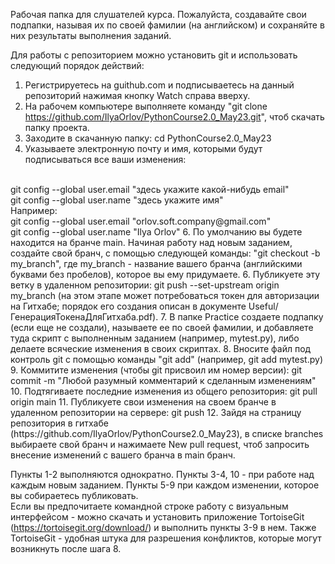 Рабочая папка для слушателей курса. Пожалуйста, создавайте свои подпапки, называя их по своей фамилии (на английском) и сохраняйте в них результаты выполнения заданий.

Для работы с репозиторием можно установить git и использовать следующий порядок действий:
1. Регистрируетесь на guithub.com и подписываетесь на данный репозиторий нажимая кнопку Watch справа вверху.
2. На рабочем компьютере выполняете команду "git clone https://github.com/IlyaOrlov/PythonCourse2.0_May23.git", чтоб скачать папку проекта.
3. Заходите в скачанную папку: cd PythonCourse2.0_May23
4. Указываете электронную почту и имя, которыми будут подписываться все ваши изменения: 
<br>
git config --global user.email "здесь укажите какой-нибудь email"
<br>
git config --global user.name "здесь укажите имя"
<br>
Например:
<br>
git config --global user.email "orlov.soft.company@gmail.com"
<br>
git config --global user.name "Ilya Orlov"
6. По умолчанию вы будете находится на бранче main. Начиная работу над новым заданием, создайте свой бранч, с помощью следующей команды:
"git checkout -b my_branch", где my_branch - название вашего бранча (английскими буквами без пробелов), которое вы ему придумаете.
6. Публикуете эту ветку в удаленном репозитории: git push --set-upstream origin my_branch (на этом этапе может потребоваться токен для авторизации на Гитхабе; порядок его создания описан в документе Useful/ГенерацияТокенаДляГитхаба.pdf).
7. В папке Practice создаете подпапку (если еще не создали), называете ее по своей фамилии, и добавляете туда скрипт с выполненным заданием (например, mytest.py), либо делаете всяческие изменения в своих скриптах.
8. Вносите файл под контроль git с помощью команды "git add" (например, git add mytest.py)
9. Коммитите изменения (чтобы git присвоил им номер версии): git commit -m "Любой разумный комментарий к сделанным изменениям"
10. Подтягиваете последние изменения из общего репозитория: git pull origin main
11. Публикуете свои изменения на своем бранче в удаленном репозитории на сервере: git push
12. Зайдя на страницу репозитория в гитхабе (https://github.com/IlyaOrlov/PythonCourse2.0_May23), в списке branches выбираете свой бранч и нажимаете New pull request, чтоб запросить внесение изменений с вашего бранча в main бранч.
  
Пункты 1-2 выполняются однократно. Пункты 3-4, 10 - при работе над каждым новым заданием. Пункты 5-9 при каждом изменении, которое вы собираетесь публиковать.  
Если вы предпочитаете командной строке работу с визуальным интерфейсом - можно скачать и установить приложение TortoiseGit (https://tortoisegit.org/download/) и выполнить пункты 3-9 в нем. Также TortoiseGit - удобная штука для разрешения конфликтов, которые могут возникнуть после шага 8.  
